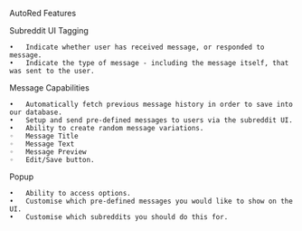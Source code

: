 AutoRed Features

Subreddit UI Tagging

	•	Indicate whether user has received message, or responded to message.
	•	Indicate the type of message - including the message itself, that was sent to the user.
	
Message Capabilities

	•	Automatically fetch previous message history in order to save into our database.
	•	Setup and send pre-defined messages to users via the subreddit UI.
	•	Ability to create random message variations.
	◦	Message Title
	◦	Message Text
	◦	Message Preview
	◦	Edit/Save button.  

Popup

	•	Ability to access options.
	•	Customise which pre-defined messages you would like to show on the UI.
	•	Customise which subreddits you should do this for.




